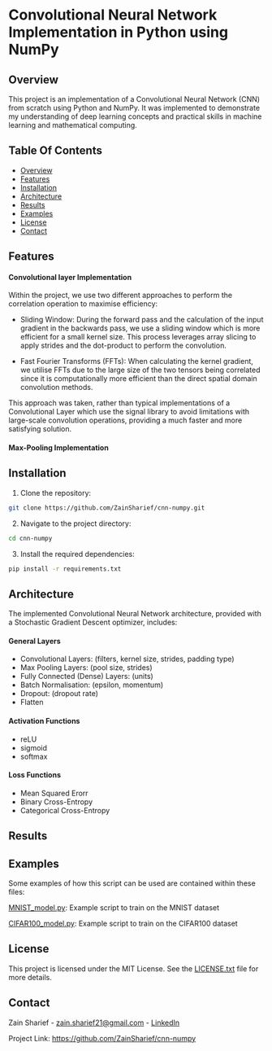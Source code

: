# Convolutional Neural Network Implementation in Python using NumPy
## Overview
This project is an implementation of a Convolutional Neural Network (CNN) from scratch using Python and NumPy. It was implemented to demonstrate my understanding of deep learning concepts and practical skills in machine learning and mathematical computing.

## Table Of Contents
- [Overview](#overview)
- [Features](#features)
- [Installation](#installation)
- [Architecture](#architecture)
- [Results](#results)
- [Examples](#examples)
- [License](#license)
- [Contact](#contact)

## Features

#### Convolutional layer Implementation
Within the project, we use two different approaches to perform the correlation operation to maximise efficiency:

- Sliding Window: During the forward pass and the calculation of the input gradient in the backwards pass, we use a sliding window which is more efficient for a small kernel size. This process leverages array slicing to apply strides and the dot-product to perform the convolution.

- Fast Fourier Transforms (FFTs): When calculating the kernel gradient, we utilise FFTs due to the large size of the two tensors being correlated since it is computationally more efficient than the direct spatial domain convolution methods.

This approach was taken, rather than typical implementations of a Convolutional Layer which use the signal library to avoid limitations with large-scale convolution operations, providing a much faster and more satisfying solution.

#### Max-Pooling Implementation


## Installation
1. Clone the repository:
   
  ```sh
  git clone https://github.com/ZainSharief/cnn-numpy.git
  ```

2. Navigate to the project directory:

  ```sh
  cd cnn-numpy
  ```

3. Install the required dependencies:

  ```sh
  pip install -r requirements.txt
  ```
## Architecture

The implemented Convolutional Neural Network architecture, provided with a Stochastic Gradient Descent optimizer, includes:

#### General Layers
- Convolutional Layers: (filters, kernel size, strides, padding type)
- Max Pooling Layers: (pool size, strides)
- Fully Connected (Dense) Layers: (units)
- Batch Normalisation: (epsilon, momentum)
- Dropout: (dropout rate)
- Flatten

#### Activation Functions
- reLU
- sigmoid
- softmax

#### Loss Functions
- Mean Squared Erorr
- Binary Cross-Entropy
- Categorical Cross-Entropy

## Results


## Examples
Some examples of how this script can be used are contained within these files:

[MNIST_model.py](MNIST_model.py): Example script to train on the MNIST dataset

[CIFAR100_model.py](CIFAR100_model.py): Example script to train on the CIFAR100 dataset

## License
This project is licensed under the MIT License. See the [LICENSE.txt](LICENSE.txt) file for more details.

## Contact
Zain Sharief - zain.sharief21@gmail.com - [LinkedIn](https://www.linkedin.com/in/zain-sharief-5193b425b/)

Project Link: https://github.com/ZainSharief/cnn-numpy
